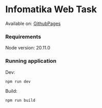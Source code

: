 # Infomatika Web Task

Available on: [GithubPages](https://hephzibah8625.github.io/InfomatikaWebTask/dist/)

 ### Requirements

 Node version: 20.11.0

 ### Running application

 Dev:

 ```bash
 npm run dev
 ```

 Build:

 ```bash
 npm run build
 ```
